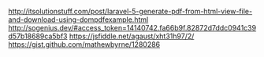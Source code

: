 

http://itsolutionstuff.com/post/laravel-5-generate-pdf-from-html-view-file-and-download-using-dompdfexample.html
http://sogenius.dev/#access_token=14140742.fa66b9f.82872d7ddc0941c39d57b18689ca5bf3
https://jsfiddle.net/agaust/xht31h97/2/
https://gist.github.com/mathewbyrne/1280286
